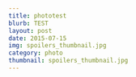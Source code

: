 ```yaml
---
title: phototest
blurb: TEST
layout: post
date: 2015-07-15
img: spoilers_thumbnail.jpg
category: photo
thumbnail: spoilers_thumbnail.jpg
---
```

